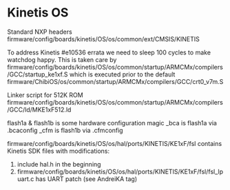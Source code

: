 # Kinetis OS

Standard NXP headers 
  firmware/config/boards/kinetis/OS/os/common/ext/CMSIS/KINETIS


To address Kinetis #e10536 errata we need to sleep 100 cycles to make watchdog happy.
This is taken care by  
  firmware/config/boards/kinetis/OS/os/common/startup/ARMCMx/compilers/GCC/startup_ke1xf.S
which is executed prior to the default firmware/ChibiOS/os/common/startup/ARMCMx/compilers/GCC/crt0_v7m.S

Linker script for 512K ROM
  firmware/config/boards/kinetis/OS/os/common/startup/ARMCMx/compilers/GCC/ld/MKE1xF512.ld
  
flash1a & flash1b is some hardware configuration magic
  _bca is flash1a via .bcaconfig
  _cfm is flash1b via .cfmconfig


firmware/config/boards/kinetis/OS/os/hal/ports/KINETIS/KE1xF/fsl contains Kinetis SDK files with modifications:
 1) include hal.h in the beginning
 2) firmware/config/boards/kinetis/OS/os/hal/ports/KINETIS/KE1xF/fsl/fsl_lpuart.c has UART patch (see AndreiKA tag)
